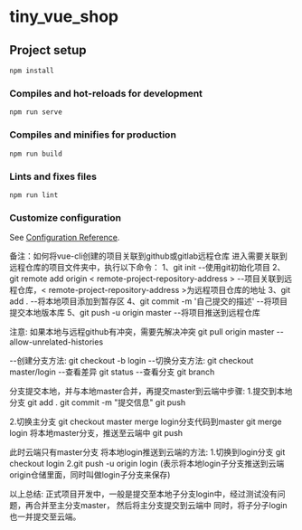 # tiny_vue_shop

## Project setup
```
npm install
```

### Compiles and hot-reloads for development
```
npm run serve
```

### Compiles and minifies for production
```
npm run build
```

### Lints and fixes files
```
npm run lint
```

### Customize configuration
See [Configuration Reference](https://cli.vuejs.org/config/).



备注：如何将vue-cli创建的项目关联到github或gitlab远程仓库
进入需要关联到远程仓库的项目文件夹中，执行以下命令：
1、git init
--使用git初始化项目
2、git remote add origin < remote-project-repository-address >
--项目关联到远程仓库，< remote-project-repository-address >为远程项目仓库的地址
3、git add .
--将本地项目添加到暂存区
4、git commit -m '自己提交的描述'
--将项目提交本地版本库
5、git push -u origin master
--将项目推送到远程仓库

注意:
如果本地与远程github有冲突，需要先解决冲突
git pull origin master --allow-unrelated-histories

--创建分支方法:
git checkout -b login
--切换分支方法:
git checkout master/login
--查看差异
git status
--查看分支
git branch


分支提交本地，并与本地master合并，再提交master到云端中步骤:
1.提交到本地分支 git add .
git commit -m "提交信息"
git push

2.切换主分支 git checkout master
merge login分支代码到master
git merge login
将本地master分支，推送至云端中
git push

此时云端只有master分支 将本地login推送到云端的方法:
1.切换到login分支 git checkout login
2.git push -u origin login (表示将本地login子分支推送到云端origin仓储里面，同时叫做login子分支来保存)


以上总结: 正式项目开发中，一般是提交至本地子分支login中，经过测试没有问题，再合并至主分支master，
然后将主分支提交到云端中 同时，将子分子login也一并提交至云端。